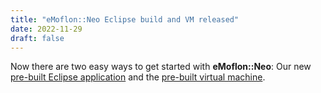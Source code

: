 ```yaml
---
title: "eMoflon::Neo Eclipse build and VM released"
date: 2022-11-29
draft: false
---
```


Now there are two easy ways to get started with **eMoflon::Neo**:
Our new [pre-built Eclipse application](#pre-built-eclipse-application-neo) and the [pre-built virtual machine](#pre-built-virtual-machine-neo-vm).
